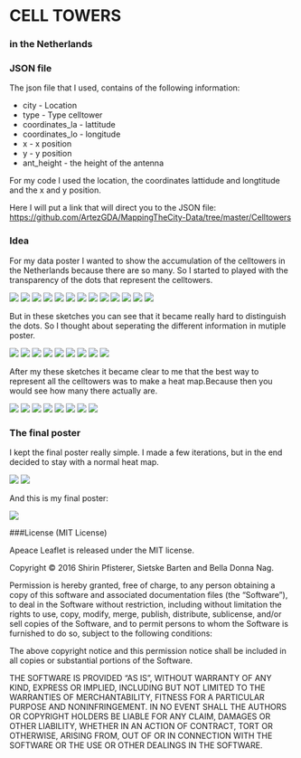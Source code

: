 # CELL TOWERS 

### in the Netherlands




### JSON file
The json file that I used, contains of the following information:

-	city - Location
- 	type - Type celltower
-	coordinates_la - lattitude
-	coordinates_lo - longitude
-	x - x position
-	y - y position
-	ant_height - the height of the antenna
	
For my code I used the location, the coordinates lattidude and longtitude and the x and y position. 

Here I will put a link that will direct you to the JSON file: https://github.com/ArtezGDA/MappingTheCity-Data/tree/master/Celltowers

### Idea

For my data poster I wanted to show the accumulation of the celltowers in the Netherlands because there are so many. So I started to played with the transparency of the dots that represent the celltowers.

![](images/towersOnMap_01-1.png)
![](images/towersOnMap_02-1.png)
![](images/towersOnMap_03-1.png)
![](images/towersOnMap_04-1.png)
![](images/towersOnMap_05-1.png)
![](images/towersOnMap_06-1.png)
![](images/towersOnMap_07-1.png)
![](images/towersOnMap_08-1.png)
![](images/towersOnMap_09-1.png)
![](images/towersOnMap_10-1.png)
![](images/towersOnMap_11-1.png)
![](images/towersOnMap_12-1.png)
![](images/towersOnMap_13-1.png)

But in these sketches you can see that it became really hard to distinguish the dots. So I thought about seperating the different information in mutiple poster.

![](images/towersOnMap_100-1.png)
![](images/towersOnMap_200-1.png)
![](images/towersOnMap_300-1.png)
![](images/towersOnMap_400-1.png)
![](images/towersOnMap_500-1.png)
![](images/towersOnMap_600-1.png)
![](images/towersOnMap_700-1.png)
![](images/towersOnMap_800-1.png)
![](images/towersOnMap_900-1.png)

After my these sketches it became clear to me that the best way to represent all the celltowers was to make a heat map.Because then you would see how many there actually are.

![](images/towersOnMapheatmap_02-1.png) 
![](images/towersOnMapheatmap_03-1.png) 
![](images/towersOnMapheatmap_04-1.png) 
![](images/towersOnMapheatmap_05-1.png) 
![](images/towersOnMapheatmap_06-1.png) 
![](images/towersOnMapheatmap_07-1.png) 
![](images/towersOnMapheatmap_08-1.png) 
![](images/towersOnMapheatmap_09-1.png) 

### The final poster

I kept the final poster really simple. I made a few iterations, but in the end decided to stay with a normal heat map.

![](images/Heatmap_01-1.png) 
![](images/Heatmap_01.png)

And this is my final poster:

![](images/Heatmap.png)






###License (MIT License)

Apeace Leaflet is released under the MIT license.

Copyright © 2016 Shirin Pfisterer, Sietske Barten and Bella Donna Nag.

Permission is hereby granted, free of charge, to any person obtaining a copy of this software and associated documentation files (the “Software”), to deal in the Software without restriction, including without limitation the rights to use, copy, modify, merge, publish, distribute, sublicense, and/or sell copies of the Software, and to permit persons to whom the Software is furnished to do so, subject to the following conditions:

The above copyright notice and this permission notice shall be included in all copies or substantial portions of the Software.

THE SOFTWARE IS PROVIDED “AS IS”, WITHOUT WARRANTY OF ANY KIND, EXPRESS OR IMPLIED, INCLUDING BUT NOT LIMITED TO THE WARRANTIES OF MERCHANTABILITY, FITNESS FOR A PARTICULAR PURPOSE AND NONINFRINGEMENT. IN NO EVENT SHALL THE AUTHORS OR COPYRIGHT HOLDERS BE LIABLE FOR ANY CLAIM, DAMAGES OR OTHER LIABILITY, WHETHER IN AN ACTION OF CONTRACT, TORT OR OTHERWISE, ARISING FROM, OUT OF OR IN CONNECTION WITH THE SOFTWARE OR THE USE OR OTHER DEALINGS IN THE SOFTWARE. 
